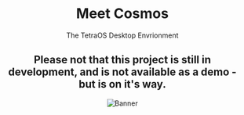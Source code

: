 <div align="center">

# Meet Cosmos
The TetraOS Desktop Envrionment

## Please not that this project is still in development, and is not available as a demo - but is on it's way.

![Banner](https://github.com/TetraOS/.github/blob/main/banners/image.png)

<div>
